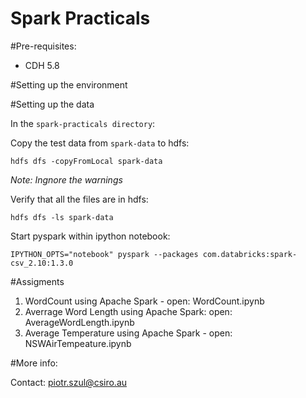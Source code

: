 Spark Practicals
====================================

#Pre-requisites:

* CDH 5.8 

#Setting up the environment


#Setting up the data 

In the `spark-practicals directory`:

Copy the test data from `spark-data` to hdfs:

	hdfs dfs -copyFromLocal spark-data 

_Note: Ingnore the warnings_


Verify that all the files are in hdfs:

	hdfs dfs -ls spark-data

Start pyspark within ipython notebook: 

	IPYTHON_OPTS="notebook" pyspark --packages com.databricks:spark-csv_2.10:1.3.0

#Assigments

1. WordCount using Apache Spark - open: WordCount.ipynb
2. Averrage Word Length using Apache Spark: open: AverageWordLength.ipynb
3. Average Temperature using Apache Spark - open: NSWAirTempeature.ipynb

#More info:

Contact: piotr.szul@csiro.au


 
